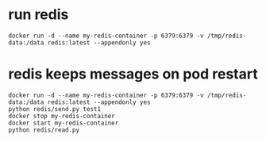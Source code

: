 # run redis

```
docker run -d --name my-redis-container -p 6379:6379 -v /tmp/redis-data:/data redis:latest --appendonly yes
```


# redis keeps messages on pod restart 

```
docker run -d --name my-redis-container -p 6379:6379 -v /tmp/redis-data:/data redis:latest --appendonly yes
python redis/send.py test1
docker stop my-redis-container
docker start my-redis-container
python redis/read.py
```